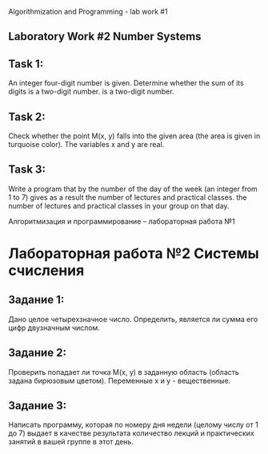 Algorithmization and Programming - lab work #1

## Laboratory Work #2 Number Systems

## **Task 1:**

An integer four-digit number is given. Determine whether the sum of its digits is a two-digit number.
is a two-digit number.

## **Task 2:**

Check whether the point M(x, y) falls into the given area (the area
is given in turquoise color). The variables x and y are real.

## **Task 3:**

Write a program that by the number of the day of the week (an integer from 1 to 7) gives as a result the number of
lectures and practical classes.
the number of lectures and practical classes in your group on that day.

Алгоритмизация и программирование – лабораторная работа №1

# Лабораторная работа №2 Системы счисления

## **Задание 1:**

Дано целое четырехзначное число. Определить, является ли сумма его цифр двузначным
числом.

## **Задание 2:**

Проверить попадает ли точка M(x, y) в заданную область (область
задана бирюзовым цветом). Переменные х и у - вещественные.

## **Задание 3:**

Написать программу, которая по номеру дня недели (целому числу от 1 до 7) выдает в
качестве результата количество лекций и практических занятий в вашей группе в этот день.
